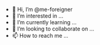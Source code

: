 - 👋 Hi, I’m @me-foreigner
- 👀 I’m interested in ...
- 🌱 I’m currently learning ...
- 💞️ I’m looking to collaborate on ...
- 📫 How to reach me ...

<!---
me-foreigner/me-foreigner is a ✨ special ✨ repository because its `README.md` (this file) appears on your GitHub profile.
You can click the Preview link to take a look at your changes.
--->
